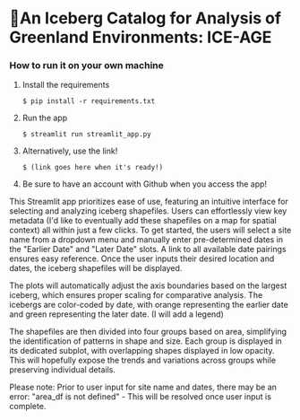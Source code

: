 # 🧊An Iceberg Catalog for Analysis of Greenland Environments: ICE-AGE

### How to run it on your own machine

1. Install the requirements

   ```
   $ pip install -r requirements.txt
   ```

2. Run the app

   ```
   $ streamlit run streamlit_app.py
   ```
3. Alternatively, use  the link!

   ```
   $ (link goes here when it's ready!)
   ```
4. Be sure to have an account with Github when you access the app!

This Streamlit app prioritizes ease of use,  featuring an intuitive interface for selecting and analyzing iceberg shapefiles. Users can effortlessly view key metadata (I'd like to eventually add these shapefiles on a map for spatial context) all within just a few clicks. To get started, the users will select a site name from a dropdown menu and manually enter pre-determined dates in the "Earlier Date" and "Later Date" slots. A link to all available date pairings ensures easy reference. Once the user inputs their desired location and dates, the iceberg shapefiles will be displayed.

The plots will automatically adjust the axis boundaries based on the largest iceberg, which ensures proper scaling for comparative analysis. The icebergs are color-coded by date, with orange representing the earlier date and green representing the later date. (I will add a legend)

The shapefiles are then divided into four groups based on area, simplifying the identification of patterns in shape and size. Each group is displayed in its dedicated subplot, with overlapping shapes displayed  in low opacity. This will hopefully expose the trends and variations across groups while preserving individual details. 

Please note: Prior to user input for site name and dates, there may be an error: "area_df is not defined" - This will be resolved once user input is complete. 



